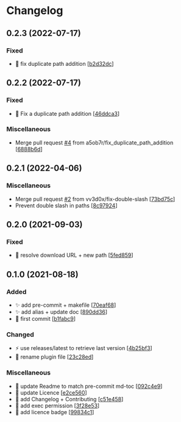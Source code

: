 # Changelog

<a name="0.2.3"></a>
## 0.2.3 (2022-07-17)

### Fixed

- 🐛 fix duplicate path addition [[b2d32dc](https://github.com/ptavares/zsh-exa/commit/b2d32dcf056b80ac10f9fae2b44fe24af438ca49)]


<a name="0.2.2"></a>
## 0.2.2 (2022-07-17)

### Fixed

- 🐛 Fix a duplicate path addition [[46ddca3](https://github.com/ptavares/zsh-exa/commit/46ddca33fb886be8c6fc2c549864bd3ced065df1)]

### Miscellaneous

-  Merge pull request [#4](https://github.com/ptavares/zsh-exa/issues/4) from a5ob7r/fix_duplicate_path_addition [[6888b6d](https://github.com/ptavares/zsh-exa/commit/6888b6dfeb3c7fd9ff539b559821d8ed246f69f4)]


<a name="0.2.1"></a>
## 0.2.1 (2022-04-06)

### Miscellaneous

-  Merge pull request [#2](https://github.com/ptavares/zsh-exa/issues/2) from vv3d0x/fix-double-slash [[73bd75c](https://github.com/ptavares/zsh-exa/commit/73bd75c45cd3b5c2eafa180486a5a6388589280d)]
-  Prevent double slash in paths [[8c97924](https://github.com/ptavares/zsh-exa/commit/8c97924809d4b940b0a5ba94d446a4955fe817d7)]


<a name="0.2.0"></a>
## 0.2.0 (2021-09-03)

### Fixed

- 🐛 resolve download URL + new path [[5fed859](https://github.com/ptavares/zsh-exa/commit/5fed85936e728f69fdccd39dd975c10cb07dfd43)]


<a name="0.1.0"></a>
## 0.1.0 (2021-08-18)

### Added

- ✨ add pre-commit + makefile [[70eaf68](https://github.com/ptavares/zsh-exa/commit/70eaf6898ecc391178a740d66d83e6684a9ae06a)]
- ✨ add alias + update doc [[890dd36](https://github.com/ptavares/zsh-exa/commit/890dd36fa184a8fdfe076724a40770acb2f9fbf1)]
- 🎉 first commit [[b1fabc9](https://github.com/ptavares/zsh-exa/commit/b1fabc996134df7d2e5ea3acb7f2ab607a895792)]

### Changed

- ⚡ use releases/latest to retrieve last version [[4b25bf3](https://github.com/ptavares/zsh-exa/commit/4b25bf347714b768e4559b886a62ef8a40acf8b2)]
- 🚚 rename plugin file [[23c28ed](https://github.com/ptavares/zsh-exa/commit/23c28ed96c34d9bf7a2a8cee6fd741dca75560fb)]

### Miscellaneous

- 📝 update Readme to match pre-commit md-toc [[092c4e9](https://github.com/ptavares/zsh-exa/commit/092c4e9e12fbc2a39b85e0b5bd69a663bc392140)]
- 📝 update Licence [[e2ce560](https://github.com/ptavares/zsh-exa/commit/e2ce56044c2d612b8a7c33d9419b466feb838a37)]
- 📝 add Changelog + Contributing [[c51e458](https://github.com/ptavares/zsh-exa/commit/c51e458b5816bd270597031fd7d3531babeb3f37)]
- 🛂 add exec permission [[3f28e53](https://github.com/ptavares/zsh-exa/commit/3f28e53f84c96b493dc25bb09799d6c21b61e94d)]
- 📝 add licence badge [[99834c1](https://github.com/ptavares/zsh-exa/commit/99834c1a8ec53bcb365e918911486934665e8046)]


